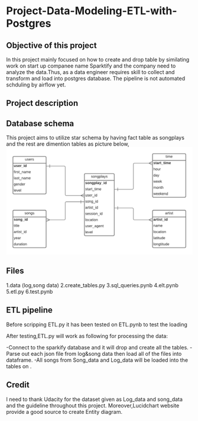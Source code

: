 # Project-Data-Modeling-ETL-with-Postgres

## Objective of this project

In this project mainly focused on how to create and drop table by similating work on start up companee name Sparktify and the company need to analyze
the data.Thus, as a data engineer requires skill to collect and transform and load into postgres database. The pipeline is not automated schduling by airflow yet. 

## Project description

## Database schema 

This project aims to utilize star schema by having fact table as songplays and the rest are dimention tables as picture below,
![alt text](https://github.com/Panuvat-Dan/Project-Data-Modeling-ETL-with-Postgres/blob/main/Entity_diagram.png)

## Files

1.data (log,song data)
2.create_tables.py
3.sql_queries.pynb
4.elt.pynb
5.etl.py
6.test.pynb

## ETL pipeline 

Before scripping ETL.py it has been tested on ETL.pynb to test the loading 

After testing,ETL.py will work as following for processing the data:

-Connect to the sparkify database and it will drop and create all the tables.
-Parse out each json file from log&song data then load all of the files into dataframe.
-All songs from Song_data and Log_data will be loaded into the tables on .

## Credit 

I need to thank Udacity for the dataset given as Log_data and song_data and the guideline throughout this project.
Moreover,Lucidchart website provide a good source to create Entity diagram.
